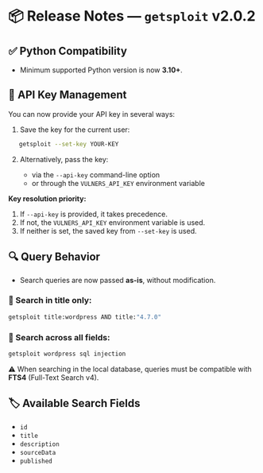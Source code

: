 # 📦 Release Notes — `getsploit` v2.0.2

## ✅ Python Compatibility
- Minimum supported Python version is now **3.10+**.

## 🔐 API Key Management
You can now provide your API key in several ways:

1. Save the key for the current user:
```bash
   getsploit --set-key YOUR-KEY
```

2. Alternatively, pass the key:

   * via the `--api-key` command-line option
   * or through the `VULNERS_API_KEY` environment variable

**Key resolution priority:**

1. If `--api-key` is provided, it takes precedence.
2. If not, the `VULNERS_API_KEY` environment variable is used.
3. If neither is set, the saved key from `--set-key` is used.

## 🔍 Query Behavior

* Search queries are now passed **as-is**, without modification.

### 🔎 Search in title only:

```bash
getsploit title:wordpress AND title:"4.7.0"
```

### 🔎 Search across all fields:

```bash
getsploit wordpress sql injection
```

⚠️ When searching in the local database, queries must be compatible with **FTS4** (Full-Text Search v4).

## 🏷 Available Search Fields

* `id`
* `title`
* `description`
* `sourceData`
* `published`
